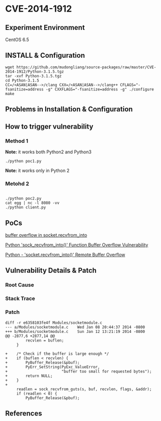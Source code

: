 # CVE-2014-1912

## Experiment Environment

CentOS 6.5

## INSTALL & Configuration

```
wget https://github.com/mudongliang/source-packages/raw/master/CVE-2014-1912/Python-3.1.5.tgz
tar -xvf Python-3.1.5.tgz
cd Python-3.1.5
CC=/<ASAN|ASAN-->/clang CXX=/<ASAN|ASAN-->/clang++ CFLAGS="-fsanitize=address -g" CXXFLAGS="-fsanitize=address -g" ./configure
make
```

## Problems in Installation & Configuration


## How to trigger vulnerability

### Method 1

**Note:** it works both Python2 and Python3

```
./python poc1.py
```

**Note:** it works only in Python 2

### Metohd 2

```

./python poc2.py
cat egg | nc -l 8080 -vv
./python client.py
```

## PoCs

[buffer overflow in socket.recvfrom_into](https://bugs.python.org/issue20246)

[Python 'sock_recvfrom_into()' Function Buffer Overflow Vulnerability](https://www.securityfocus.com/bid/65379/exploit)

[Python - 'socket.recvfrom_into()' Remote Buffer Overflow](https://www.exploit-db.com/exploits/31875/)

## Vulnerability Details & Patch

### Root Cause

### Stack Trace

### Patch

```
diff -r e6358103fe4f Modules/socketmodule.c
--- a/Modules/socketmodule.c	Wed Jan 08 20:44:37 2014 -0800
+++ b/Modules/socketmodule.c	Sun Jan 12 13:21:19 2014 -0800
@@ -2877,6 +2877,14 @@
         recvlen = buflen;
     }
 
+    /* Check if the buffer is large enough */
+    if (buflen < recvlen) {
+        PyBuffer_Release(&pbuf);
+        PyErr_SetString(PyExc_ValueError,
+                        "buffer too small for requested bytes");
+        return NULL;
+    }
+
     readlen = sock_recvfrom_guts(s, buf, recvlen, flags, &addr);
     if (readlen < 0) {
         PyBuffer_Release(&pbuf);
```

## References
